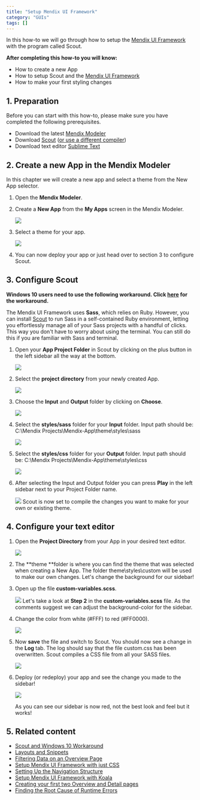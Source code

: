```yaml
---
title: "Setup Mendix UI Framework"
category: "GUIs"
tags: []
---
```

In this how-to we will go through how to setup the [Mendix UI Framework](https://ux.mendix.com/) with the program called Scout.

**After completing this how-to you will know:**

*   How to create a new App
*   How to setup Scout and the [Mendix UI Framework](https://ux.mendix.com/)
*   How to make your first styling changes

## 1. Preparation

Before you can start with this how-to, please make sure you have completed the following prerequisites.

*   Download the latest [Mendix Modeler](https://appstore.mendix.com)
*   Download [Scout](https://github.com/scout-app/scout-app) ([or use a different compiler](http://sass-lang.com/install))
*   Download text editor [Sublime Text](http://www.sublimetext.com/)

## 2\. Create a new App in the Mendix Modeler

In this chapter we will create a new app and select a theme from the New App selector.

1.  Open the **Mendix Modeler**.
2.  Create a **New App** from the **My Apps** screen in the Mendix Modeler.

     ![](attachments/18448706/18581412.png)
3.  Select a theme for your app.

    ![](attachments/18448706/18581411.png)
4.  You can now deploy your app or just head over to section 3 to configure Scout.

## 3\. Configure Scout

**Windows 10 users need to use the following workaround. Click [here](scout-and-windows-10-workaround) for the workaround.**

The Mendix UI Framework uses **Sass**, which relies on Ruby. However, you can install [Scout](http://mhs.github.io/scout-app/) to run Sass in a self-contained Ruby environment, letting you effortlessly manage all of your Sass projects with a handful of clicks. This way you don't have to worry about using the terminal. You can still do this if you are familiar with Sass and terminal.

1.  Open your **App Project Folder** in Scout by clicking on the plus button in the left sidebar all the way at the bottom.

    ![](attachments/18448706/18581409.png)
2.  Select the **project directory** from your newly created App.

    ![](attachments/18448706/18581408.png)
3.  Choose the **Input** and **Output** folder by clicking on **Choose**.

    ![](attachments/18448706/18581407.png)
4.  Select the **styles/sass** folder for your **Input** folder.
    Input path should be: C:\Mendix Projects\Mendix-App\theme\styles\sass

     ![](attachments/18448706/18581399.png)
5.  Select the **styles/css** folder for your **Output** folder.
    Input path should be: C:\Mendix Projects\Mendix-App\theme\styles\css

     ![](attachments/18448706/18581398.png)
6.  After selecting the Input and Output folder you can press **Play** in the left sidebar next to your Project Folder name.

    ![](attachments/18448706/18581405.png)
    Scout is now set to compile the changes you want to make for your own or existing theme.

## 4\. Configure your text editor

1.  Open the **Project Directory** from your App in your desired text editor.

    ![](attachments/18448706/18581397.png)
2.  The **theme **folder is where you can find the theme that was selected when creating a New App. The folder theme\styles\custom will be used to make our own changes. Let's change the background for our sidebar!
3.  Open up the file **custom-variables.scss**.

     ![](attachments/18448706/18581396.png)
    Let's take a look at **Step 2** in the **custom-variables.scss** file. As the comments suggest we can adjust the background-color for the sidebar.
4.  Change the color from white (#FFF) to red (#FF0000).

    ![](attachments/18448706/18581395.png)

5.  Now **save** the file and switch to Scout. You should now see a change in the **Log** tab. The log should say that the file custom.css has been overwritten. Scout compiles a CSS file from all your SASS files.

    ![](attachments/18448706/18581401.png)

6.  Deploy (or redeploy) your app and see the change you made to the sidebar!

    ![](attachments/18448706/18581400.png)

    As you can see our sidebar is now red, not the best look and feel but it works!

## 5\. Related content

*   [Scout and Windows 10 Workaround](scout-and-windows-10-workaround)
*   [Layouts and Snippets](layouts-and-snippets)
*   [Filtering Data on an Overview Page](filtering-data-on-an-overview-page)
*   [Setup Mendix UI Framework with just CSS](setup-mendix-ui-framework-with-just-css)
*   [Setting Up the Navigation Structure](setting-up-the-navigation-structure)
*   [Setup Mendix UI Framework with Koala](setup-mendix-ui-framework-with-koala)
*   [Creating your first two Overview and Detail pages](create-your-first-two-overview-and-detail-pages)
*   [Finding the Root Cause of Runtime Errors](finding-the-root-cause-of-runtime-errors)
